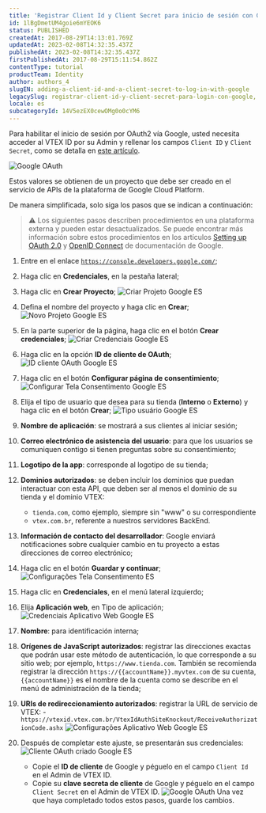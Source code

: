 ```yaml
---
title: 'Registrar Client Id y Client Secret para inicio de sesión con Google'
id: 1lBgDmetUM4goie6mYEOK6
status: PUBLISHED
createdAt: 2017-08-29T14:13:01.769Z
updatedAt: 2023-02-08T14:32:35.437Z
publishedAt: 2023-02-08T14:32:35.437Z
firstPublishedAt: 2017-08-29T15:11:54.862Z
contentType: tutorial
productTeam: Identity
author: authors_4
slugEN: adding-a-client-id-and-a-client-secret-to-log-in-with-google
legacySlug: registrar-client-id-y-client-secret-para-login-con-google, registrar-client-id-y-client-secret-para-inicio-de-sesion-con-google
locale: es
subcategoryId: 14V5ezEX0cewOMg0o0cYM6
---
```


Para habilitar el inicio de sesión por OAuth2 vía Google, usted necesita acceder al VTEX ID por su Admin y rellenar los campos `Client ID` y `Client Secret`, como se detalla en [este artículo](/pt/tutorial/integracao-google-e-facebook-para-login).

![Google OAuth](//images.ctfassets.net/alneenqid6w5/67wXwVN1RaDZ5oOy6XrTSe/cc91e8a5001c41693ea671d5da3c690e/google_ES.png)

Estos valores se obtienen de un proyecto que debe ser creado en el servicio de APIs de la plataforma de Google Cloud Platform.

De manera simplificada, solo siga los pasos que se indican a continuación:

> ⚠️ Los siguientes pasos describen procedimientos en una plataforma externa y pueden estar desactualizados. Se puede encontrar más información sobre estos procedimientos en los artículos [Setting up OAuth 2.0](https://support.google.com/cloud/answer/6158849) y [OpenID Connect](https://developers.google.com/identity/protocols/oauth2/openid-connect) de documentación de Google.

1. Entre en el enlace [`https://console.developers.google.com/`](https://console.developers.google.com/);
2. Haga clic en __Credenciales__, en la pestaña lateral;
3. Haga clic en __Crear Proyecto__;
    ![Criar Projeto Google ES](//images.ctfassets.net/alneenqid6w5/7d7axXgcKs8SKcG0YekU8m/7ae1980ea25092ef02e7f1952370fbd9/Criar_Projeto_Google_ES.png)
4. Defina el nombre del proyecto y haga clic en __Crear__;
    ![Novo Projeto Google ES](//images.ctfassets.net/alneenqid6w5/1PB6BTeU4I6YOqySuwcS4W/56b4d080ea4da99a5d626fc3c0329261/Novo_Projeto_Google_ES.png)
5. En la parte superior de la página, haga clic en el botón __Crear credenciales__;
    ![Criar Credenciais Google ES](//images.ctfassets.net/alneenqid6w5/5bGcIsahuvFskIQBn8X8bl/25ac7be759c40d281dc4bd2cb817ecc4/Criar_Credenciais_Google_ES.png)
6. Haga clic en la opción __ID de cliente de OAuth__;
    ![ID cliente OAuth Google ES](//images.ctfassets.net/alneenqid6w5/5CBmKjKYTYOMkkQImIMcI4/4a2d0e88620740449f9240d87e8dec7e/ID_cliente_OAuth_Google_ES.png)
7. Haga clic en el botón __Configurar página de consentimiento__;
    ![Configurar Tela Consentimento Google ES](//images.ctfassets.net/alneenqid6w5/3mprVJpYy6wdtJJEhhbi1s/9db551614331a844bf870661fac5d7bf/Configurar_Tela_Consentimento_Google_ES.png)
8. Elija el tipo de usuario que desea para su tienda (__Interno__ o __Externo__) y haga clic en el botón __Crear__;
    ![Tipo usuário Google ES](//images.ctfassets.net/alneenqid6w5/yxxE4AdTY0yuNClfZwXHL/f153fed0cf0864141b55c83932558d28/Tipo_usu__rio_ES.png)
9.  __Nombre de aplicación__: se mostrará a sus clientes al iniciar sesión;
10. __Correo electrónico de asistencia del usuario__: para que los usuarios se comuniquen contigo si tienen preguntas sobre su consentimiento;
11. __Logotipo de la app__: corresponde al logotipo de su tienda;
12. __Dominios autorizados__: se deben incluir los dominios que puedan interactuar con esta API, que deben ser al menos el dominio de su tienda y el dominio VTEX: 
    - `tienda.com`, como ejemplo, siempre sin "www" o su correspondiente
    - `vtex.com.br`, referente a nuestros servidores BackEnd.
13. __Información de contacto del desarrollador__: Google enviará notificaciones sobre cualquier cambio en tu proyecto a estas direcciones de correo electrónico;
14. Haga clic en el botón  __Guardar y continuar__;
    ![Configurações Tela Consentimento ES](//images.ctfassets.net/alneenqid6w5/2jKyTCl5FeeMsS2iAw0aKa/4db11d3ef54d615651a84aafe086df4c/Configura____es_Tela_Consentimento_ES.png)
13. Haga clic en __Credenciales__, en el menú lateral izquierdo;
14. Elija __Aplicación web__, en Tipo de aplicación;
    ![Credenciais Aplicativo Web Google ES](//images.ctfassets.net/alneenqid6w5/1sq6ByDBoYtGLeiU3Xsmgx/7253773b80efb5e1c5d1074dec6a578e/Credenciais_Aplicativo_Web_Google_ES.png)
15. __Nombre__: para identificación interna;
16. __Orígenes de JavaScript autorizados__: registrar las direcciones exactas que podrán usar este método de autenticación, lo que corresponde a su sitio web; por ejemplo, `https://www.tienda.com`. También se recomienda registrar la dirección `https://{{accountName}}.myvtex.com` de su cuenta, `{{accountName}}` es el nombre de la cuenta como se describe en el menú de administración de la tienda;
17. __URIs de redireccionamiento autorizados__: registrar la URL de servicio de VTEX:
    -`https://vtexid.vtex.com.br/VtexIdAuthSiteKnockout/ReceiveAuthorizationCode.ashx`
    ![Configurações Aplicativo Web Google ES](//images.ctfassets.net/alneenqid6w5/4HsRII0LeoGMYqWoioWi0o/56174b702c831b3154fac9e2dbc45e21/Configura____es_Aplicativo_Web_ES.png)

18. Después de completar este ajuste, se presentarán sus credenciales:
    ![Cliente OAuth criado Google ES](//images.ctfassets.net/alneenqid6w5/58KAqlnXhKoAqgq6Gcc80K/7d36d109c612b4efa19410bd65da54c1/Cliente_OAuth_criado_Google_ES.png)
    - Copie el __ID de cliente__ de Google y péguelo en el campo `Client Id` en el Admin de VTEX ID.
    - Copie su __clave secreta de cliente__ de Google y péguelo en el campo `Client Secret` en el Admin de VTEX ID.
    ![Google OAuth](//images.ctfassets.net/alneenqid6w5/67wXwVN1RaDZ5oOy6XrTSe/cc91e8a5001c41693ea671d5da3c690e/google_ES.png)
    Una vez que haya completado todos estos pasos, guarde los cambios. 

